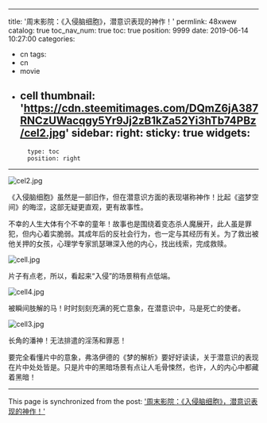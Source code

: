 
---
title: '周末影院：《入侵脑细胞》，潜意识表现的神作！'
permlink: 48xwew
catalog: true
toc_nav_num: true
toc: true
position: 9999
date: 2019-06-14 10:27:00
categories:
- cn
tags:
- cn
- movie
- cell
thumbnail: 'https://cdn.steemitimages.com/DQmZ6jA387RNCzUWacqgy5Yr9Jj2zB1kZa52Yi3hTb74PBz/cel2.jpg'
sidebar:
    right:
        sticky: true
widgets:
    -
        type: toc
        position: right
---


![cel2.jpg](https://cdn.steemitimages.com/DQmZ6jA387RNCzUWacqgy5Yr9Jj2zB1kZa52Yi3hTb74PBz/cel2.jpg)


《入侵脑细胞》虽然是一部旧作，但在潜意识方面的表现堪称神作！比起《盗梦空间》的晦涩，这部无疑更直观，更有故事性。

不幸的人生大体有个不幸的童年！故事也是围绕着变态杀人魔展开，此人虽是罪犯，但内心着实脆弱。其成年后的反社会行为，也一定与其经历有关。为了救出被他关押的女孩，心理学专家凯瑟琳深入他的内心，找出线索，完成救赎。


![cell.jpg](https://cdn.steemitimages.com/DQmdEndkPwHvGhNKH4p66kLxrpbgQ7fqohd72Nyy8oQq8FS/cell.jpg)

片子有点老，所以，看起来“入侵”的场景稍有点低端。

![cell4.jpg](https://cdn.steemitimages.com/DQmdbZUZuMxQfZFDVPakaMpYHkZvMdoNHieMm41y57cioom/cell4.jpg)

被瞬间肢解的马！时时刻刻充满的死亡意象，在潜意识中，马是死亡的使者。

![cell3.jpg](https://cdn.steemitimages.com/DQmdM1AckbvdYm9D6P7Fmxmy1W3UdQriHM1NHBwaS42hdmx/cell3.jpg)

长角的潘神！无法排遣的淫荡和罪恶！


要完全看懂片中的意象，弗洛伊德的《梦的解析》要好好读读，关于潜意识的表现在片中处处皆是。只是片中的黑暗场景有点让人毛骨悚然，也许，人的内心中都藏着黑暗！

- - -

This page is synchronized from the post: ['周末影院：《入侵脑细胞》，潜意识表现的神作！'](https://steemit.com/@lemooljiang/48xwew)
